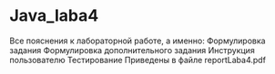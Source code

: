 # Java_laba4
Все пояснения к лабораторной работе, а именно:
Формулировка задания
Формулировка дополнительного задания
Инструкция пользователю
Тестирование
Приведены в файле reportLaba4.pdf
  
  
